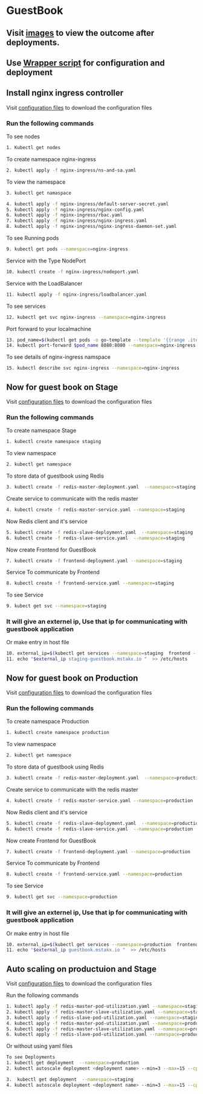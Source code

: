 # GuestBook

## Visit [images](https://github.com/MangalAnkur/Kubernetes_Guestbook/tree/master/Images) to view the outcome after deployments.
## Use [Wrapper script](https://github.com/MangalAnkur/Kubernetes_Guestbook) for configuration and deployment
## Install nginx ingress controller

Visit [configuration files](https://github.com/MangalAnkur/Kubernetes_Guestbook)  to download the configuration files
### Run the following commands

To see nodes

```bash
1. Kubectl get nodes
```
To create namespace nginx-ingress

```bash
2. kubectl apply -f nginx-ingress/ns-and-sa.yaml
```

To view the namespace 

```bash
3. kubectl get namaspace
```

```bash
4. kubectl apply -f nginx-ingress/default-server-secret.yaml
5. kubectl apply -f nginx-ingress/nginx-config.yaml
6. kubectl apply -f nginx-ingress/rbac.yaml
7. kubectl apply -f nginx-ingress/nginx-ingress.yaml
8. kubectl apply -f nginx-ingress/nginx-ingress-daemon-set.yaml
```

To see Running pods

```bash
9. kubectl get pods --namespace=nginx-ingress
```

Service with the Type NodePort

```bash
10. kubectl create -f nginx-ingress/nodeport.yaml
```

Service with the LoadBalancer

```bash
11. kubectl apply -f nginx-ingress/loadbalancer.yaml
```

To see services

```bash
12. kubectl get svc nginx-ingress --namespace=nginx-ingress
```

Port forward to your localmachine

```bash
13. pod_name=$(kubectl get pods -o go-template --template '{{range .items}}{{.metadata.name}}{{"\n"}}{{end}}' --namespace=nginx-ingress)
14. kubectl port-forward $pod_name 8080:8080 --namespace=nginx-ingress
```

To see details of nginx-ingress namspace

```bash
15. kubectl describe svc nginx-ingress --namespace=nginx-ingress
```


##  ########################################################################

## Now for guest book on Stage

Visit [configuration files](https://github.com/MangalAnkur/Kubernetes_Guestbook)  to download the configuration files

### Run the following commands

To create namespace Stage

```bash
1. kubectl create namespace staging
```

To view namespace

```bash
2. kubectl get namespace
```

To store data of guestbook using Redis

```bash
3. kubectl create -f redis-master-deployment.yaml  --namespace=staging
```

Create service to communicate with the redis master 

```bash
4. kubectl create -f redis-master-service.yaml --namespace=staging
```

Now Redis client and it's service

```bash
5. kubectl create -f redis-slave-deployment.yaml  --namespace=staging
6. kubectl create -f redis-slave-service.yaml  --namespace=staging
```

Now create Frontend for GuestBook 

```bash
7. kubectl create -f frontend-deployment.yaml --namespace=staging
```

Service To communicate by Frontend 

```bash
8. kubectl create -f frontend-service.yaml --namespace=staging
```

To see Service

```bash
9. kubect get svc --namespace=staging
```
### It will give an externel ip, Use that ip for communicating with guestbook application

Or make entry in host file

```bash
10. external_ip=$(kubectl get services --namespace=staging  frontend --output jsonpath='{.status.loadBalancer.ingress[0].ip}')
11. echo "$external_ip staging-guestbook.mstakx.io "  >> /etc/hosts
```


## ############################################################################

## Now for guest book on Production

Visit [configuration files](https://github.com/MangalAnkur/Kubernetes_Guestbook)  to download the configuration files

### Run the following commands

To create namespace Production

```bash
1. kubectl create namespace production
```

To view namespace

```bash
2. kubectl get namespace
```

To store data of guestbook using Redis

```bash
3. kubectl create -f redis-master-deployment.yaml  --namespace=production
```

Create service to communicate with the redis master

```bash
4. kubectl create -f redis-master-service.yaml --namespace=production
```

Now Redis client and it's service

```bash
5. kubectl create -f redis-slave-deployment.yaml  --namespace=production
6. kubectl create -f redis-slave-service.yaml  --namespace=production
```

Now create Frontend for GuestBook

```bash
7. kubectl create -f frontend-deployment.yaml --namespace=production
```

Service To communicate by Frontend

```bash
8. kubectl create -f frontend-service.yaml --namespace=production
```

To see Service

```bash
9. kubectl get svc --namespace=production 
```
### It will give an externel ip, Use that ip for communicating with guestbook application

Or make entry in host file

```bash
10. external_ip=$(kubectl get services --namespace=production  frontend --output jsonpath='{.status.loadBalancer.ingress[0].ip}')
11. echo "$external_ip guestbook.mstakx.io "  >> /etc/hosts
```


## Auto scaling on productuion and Stage

Visit [configuration files](https://github.com/MangalAnkur/Kubernetes_Guestbook)  to download the configuration files

Run the following commands

```bash
1. kubectl apply -f redis-master-pod-utilization.yaml --namespace=staging
2. kubectl apply -f redis-master-slave-utilization.yaml --namespace=staging
3. kubectl apply -f redis-slave-pod-utilization.yaml --namespace=staging
4. kubectl apply -f redis-master-pod-utilization.yaml --namespace=production
5. kubectl apply -f redis-master-slave-utilization.yaml --namespace=production
6. kubectl apply -f redis-slave-pod-utilization.yaml --namespace=production
```
Or without using yaml files

```bash
To see Deployments
1. kubectl get deployment  --namespace=production
2. kubectl autoscale deployment <deployment name> --min=3 --max=15 --cpu-percent=75  --namespace=production

3.  kubectl get deployment  --namespace=staging
4. kubectl autoscale deployment <deployment name> --min=3 --max=15 --cpu-percent=75  --namespace=staging
```

## ########################################################################


